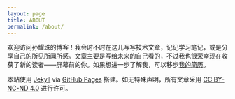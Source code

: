 ```yaml
---
layout: page
title: ABOUT
permalink: /about/
---
```


欢迎访问孙耀珠的博客！我会时不时在这儿写写技术文章，记记学习笔记，或是分享自己的所见所闻所感。文章主要是写给未来的自己看的，不过我也很荣幸现在收获了新的读者——屏幕前的你。如果想进一步了解我，可以移步[我的简历](//resume.yzyzsun.me)。

本站使用 [Jekyll](https://jekyllrb.com) via [GitHub Pages](https://pages.github.com) 搭建。如无特殊声明，所有文章采用 [CC BY-NC-ND 4.0](https://creativecommons.org/licenses/by-nc-nd/4.0/deed.zh) 进行许可。
